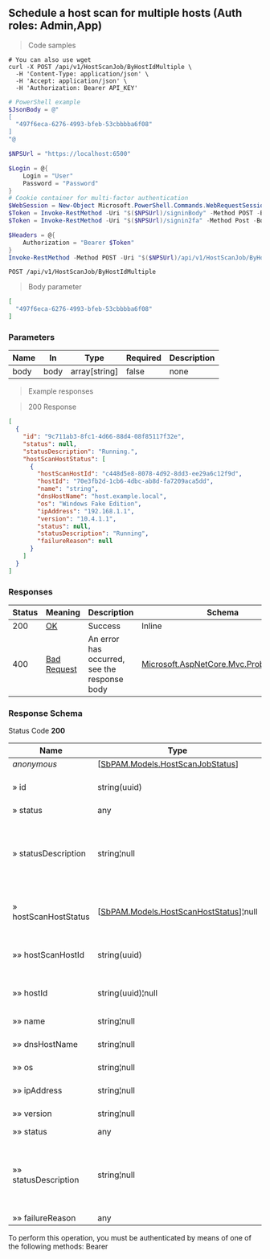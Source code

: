 
## Schedule a host scan for multiple hosts (Auth roles: Admin,App)

<a id="opIdByHostIdMultipleAsync"></a>

> Code samples

```shell
# You can also use wget
curl -X POST /api/v1/HostScanJob/ByHostIdMultiple \
  -H 'Content-Type: application/json' \
  -H 'Accept: application/json' \
  -H 'Authorization: Bearer API_KEY'

```

```powershell
# PowerShell example
$JsonBody = @"
[
  "497f6eca-6276-4993-bfeb-53cbbbba6f08"
]
"@

$NPSUrl = "https://localhost:6500"

$Login = @{
    Login = "User"
    Password = "Password"
}
# Cookie container for multi-factor authentication
$WebSession = New-Object Microsoft.PowerShell.Commands.WebRequestSession
$Token = Invoke-RestMethod -Uri "$($NPSUrl)/signinBody" -Method POST -Body (ConvertTo-Json $Login) -WebSession $WebSession -ContentType "application/json"
$Token = Invoke-RestMethod -Uri "$($NPSUrl)/signin2fa" -Method Post -Body $MfaCode -Headers @{Authorization = "Bearer $Token"} -WebSession $WebSession -ContentType "application/json"

$Headers = @{
    Authorization = "Bearer $Token"
}
Invoke-RestMethod -Method POST -Uri "$($NPSUrl)/api/v1/HostScanJob/ByHostIdMultiple" -ContentType "application/json" -Body $JsonBody -Headers $Headers -ContentType "application/json"
```

`POST /api/v1/HostScanJob/ByHostIdMultiple`

> Body parameter

```json
[
  "497f6eca-6276-4993-bfeb-53cbbbba6f08"
]
```

<h3 id="schedule-a-host-scan-for-multiple-hosts-(auth-roles:-admin,app)-parameters">Parameters</h3>

|Name|In|Type|Required|Description|
|---|---|---|---|---|
|body|body|array[string]|false|none|

> Example responses

> 200 Response

```json
[
  {
    "id": "9c711ab3-8fc1-4d66-88d4-08f85117f32e",
    "status": null,
    "statusDescription": "Running.",
    "hostScanHostStatus": [
      {
        "hostScanHostId": "c448d5e8-8078-4d92-8dd3-ee29a6c12f9d",
        "hostId": "70e3fb2d-1cb6-4dbc-ab8d-fa7209aca5dd",
        "name": "string",
        "dnsHostName": "host.example.local",
        "os": "Windows Fake Edition",
        "ipAddress": "192.168.1.1",
        "version": "10.4.1.1",
        "status": null,
        "statusDescription": "Running",
        "failureReason": null
      }
    ]
  }
]
```

<h3 id="schedule-a-host-scan-for-multiple-hosts-(auth-roles:-admin,app)-responses">Responses</h3>

|Status|Meaning|Description|Schema|
|---|---|---|---|
|200|[OK](https://tools.ietf.org/html/rfc7231#section-6.3.1)|Success|Inline|
|400|[Bad Request](https://tools.ietf.org/html/rfc7231#section-6.5.1)|An error has occurred, see the response body|[Microsoft.AspNetCore.Mvc.ProblemDetails](../Models/microsoft.aspnetcore.mvc.problemdetails.md)|

<h3 id="schedule-a-host-scan-for-multiple-hosts-(auth-roles:-admin,app)-responseschema">Response Schema</h3>

Status Code **200**

|Name|Type|Required|Restrictions|Description|
|---|---|---|---|---|
|*anonymous*|[[SbPAM.Models.HostScanJobStatus](../Models/sbpam.models.hostscanjobstatus.md)]|false|none|none|
|» id|string(uuid)|false|none|Unique id and DB key for this job.|
|» status|any|false|none|none|
|» statusDescription|string¦null|false|none|Human readable description of the action queue status.|
|» hostScanHostStatus|[[SbPAM.Models.HostScanHostStatus](../Models/sbpam.models.hostscanhoststatus.md)]¦null|false|none|Status for host(s) scanned by this job.|
|»» hostScanHostId|string(uuid)|false|none|Record for the host scan results|
|»» hostId|string(uuid)¦null|false|none|Unique identifier for host|
|»» name|string¦null|false|none|Name of host|
|»» dnsHostName|string¦null|false|none|DNS hostname.|
|»» os|string¦null|false|none|Name of OS on host.|
|»» ipAddress|string¦null|false|none|IP Address of host|
|»» version|string¦null|false|none|Version of OS on host.|
|»» status|any|false|none|none|
|»» statusDescription|string¦null|false|none|Human readable description of the action queue status.|
|»» failureReason|any|false|none|none|

<aside class="warning">
To perform this operation, you must be authenticated by means of one of the following methods:
Bearer
</aside>



